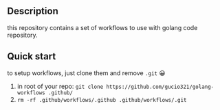 ## Description

this repository contains a set of workflows to use
with golang code repository.

## Quick start

to setup workflows, just clone them and remove `.git` :grinning:

1.   in root of your repo: `git clone https://github.com/gucio321/golang-workflows .github/`
2.   `rm -rf .github/workflows/.github .github/workflows/.git`
